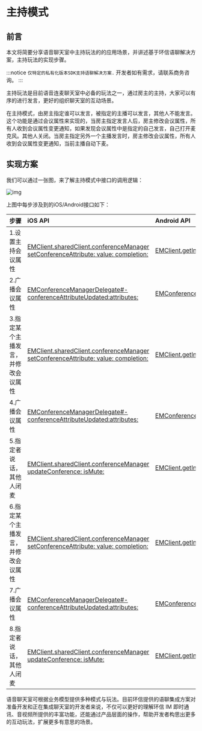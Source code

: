 # 主持模式

## 前言
本文将简要分享语音聊天室中主持玩法的的应用场景，并讲述基于环信语聊解决方案，主持玩法的实现步骤。

:::notice
`仅特定的私有化版本SDK支持语聊解决方案.` 开发者如有需求，请联系商务咨询。
:::

主持玩法是目前语音连麦聊天室中必备的玩法之一，通过房主的主持，大家可以有序的进行发言，更好的组织聊天室的互动场景。 

在主持模式，由房主指定谁可以发言，被指定的主播可以发言，其他人不能发言。这个功能是通过会议属性来实现的，当房主指定发言人后，房主修改会议属性，所有人收到会议属性变更通知，如果发现会议属性中是指定的自己发言，自己打开麦克风。其他人关闭。当房主指定另外一个主播发言时，房主修改会议属性，所有人收到会议属性变更通知，当前主播自动下麦。

## 实现方案
我们可以通过一张图，来了解主持模式中接口的调用逻辑：

![img](/images/privitization/tc_logic_host.png)

上图中每步涉及到的iOS/Android接口如下：

| 步骤                               | iOS API                                                      | Android API                                                  |
| :--------------------------------- | :----------------------------------------------------------- | :----------------------------------------------------------- |
| 1.设置主持会议属性                 | [EMClient.sharedClient.conferenceManager setConferenceAttribute: value: completion:](http://www.easemob.com/apidoc/ios/chat3.0/protocol_i_e_m_conference_manager-p.html#a7e29cc54c08e9cab13a3b58df89eea80) | [EMClient.getInstance().conferenceManager().setConferenceAttribute(key, value, callback);](http://www.easemob.com/apidoc/android/chat3.0/classcom_1_1hyphenate_1_1chat_1_1EMConferenceManager.html#a785be01c2f30dbe661fb91c9c8cac7a9) |
| 2.广播会议属性                     | [EMConferenceManagerDelegate#-conferenceAttributeUpdated:attributes:](http://www.easemob.com/apidoc/ios/chat3.0/protocol_e_m_conference_manager_delegate-p.html) | [EMConferenceListener#onAttributesUpdated(attributes);](http://www.easemob.com/apidoc/android/chat3.0/classcom_1_1hyphenate_1_1chat_1_1EMConferenceAttribute.html) |
| 3.指定某个主播发言，并修改会议属性 | [EMClient.sharedClient.conferenceManager setConferenceAttribute: value: completion:](http://www.easemob.com/apidoc/ios/chat3.0/protocol_i_e_m_conference_manager-p.html#a7e29cc54c08e9cab13a3b58df89eea80) | [EMClient.getInstance().conferenceManager().setConferenceAttribute(key, value, callback);](http://www.easemob.com/apidoc/android/chat3.0/classcom_1_1hyphenate_1_1chat_1_1EMConferenceManager.html#a785be01c2f30dbe661fb91c9c8cac7a9) |
| 4.广播会议属性                     | [EMConferenceManagerDelegate#-conferenceAttributeUpdated:attributes:](http://www.easemob.com/apidoc/ios/chat3.0/protocol_e_m_conference_manager_delegate-p.html) | [EMConferenceListener#onAttributesUpdated(attributes);](http://www.easemob.com/apidoc/android/chat3.0/classcom_1_1hyphenate_1_1chat_1_1EMConferenceAttribute.html) |
| 5.指定者说话，其他人闭麦           | [EMClient.sharedClient.conferenceManager updateConference: isMute:](http://www.easemob.com/apidoc/ios/chat3.0/protocol_i_e_m_conference_manager-p.html#abc3d1658875a99bdd1f5f1158a74e789) | [EMClient.getInstance().conferenceManager().openVoiceTransfer();EMClient.getInstance().conferenceManager().closeVoiceTransfer();](http://www.easemob.com/apidoc/android/chat3.0/classcom_1_1hyphenate_1_1chat_1_1EMConferenceManager.html#a7b4bd022d9daf8fe127d89494897bf99) |
| 6.指定某个主播发言，并修改会议属性 | [EMClient.sharedClient.conferenceManager setConferenceAttribute: value: completion:](http://www.easemob.com/apidoc/ios/chat3.0/protocol_i_e_m_conference_manager-p.html#a7e29cc54c08e9cab13a3b58df89eea80) | [EMClient.getInstance().conferenceManager().setConferenceAttribute(key, value, callback);](http://www.easemob.com/apidoc/android/chat3.0/classcom_1_1hyphenate_1_1chat_1_1EMConferenceManager.html#a785be01c2f30dbe661fb91c9c8cac7a9) |
| 7.广播会议属性                     | [EMConferenceManagerDelegate#-conferenceAttributeUpdated:attributes:](http://www.easemob.com/apidoc/ios/chat3.0/protocol_e_m_conference_manager_delegate-p.html) | [EMConferenceListener#onAttributesUpdated(attributes);](http://www.easemob.com/apidoc/android/chat3.0/classcom_1_1hyphenate_1_1chat_1_1EMConferenceAttribute.html) |
| 8.指定者说话，其他人闭麦           | [EMClient.sharedClient.conferenceManager updateConference: isMute:](http://www.easemob.com/apidoc/ios/chat3.0/protocol_i_e_m_conference_manager-p.html#abc3d1658875a99bdd1f5f1158a74e789) | [EMClient.getInstance().conferenceManager().openVoiceTransfer();EMClient.getInstance().conferenceManager().closeVoiceTransfer();](http://www.easemob.com/apidoc/android/chat3.0/classcom_1_1hyphenate_1_1chat_1_1EMConferenceManager.html#a7b4bd022d9daf8fe127d89494897bf99) |

语音聊天室可根据业务模型提供多种模式与玩法。目前环信提供的语聊集成方案对准备开发和正在集成聊天室的开发者来说，不仅可以更好的理解环信 IM 即时通讯、音视频所提供的丰富功能，还能通过产品层面的操作，帮助开发者构思出更多的互动玩法，扩展更多有意思的场景。


